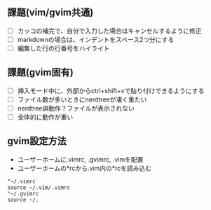 ## 課題(vim/gvim共通)
- [ ] カッコの補完で、自分で入力した場合はキャンセルするように修正
- [ ] markdownの場合は、インデントをスペース2つ分にする
- [ ] 編集した行の行番号をハイライト

## 課題(gvim固有)
- [ ] 挿入モード中に、外部からctrl+shift+vで貼り付けできるようにする
- [ ] ファイル数が多いときにnerdtreeが凄く重たい
- [ ] nerdtree誤動作？ファイルが表示されない
- [ ] 全体的に動作が重い

## gvim設定方法
- ユーザーホームに.vimrc, .gvimrc, .vimを配置
- ユーザーホームの\*rcから.vim内の\*rcを読み込む
```
"~/.vimrc
source ~/.vim/.vimrc
"~/.gvimrc
source ~/.
```
